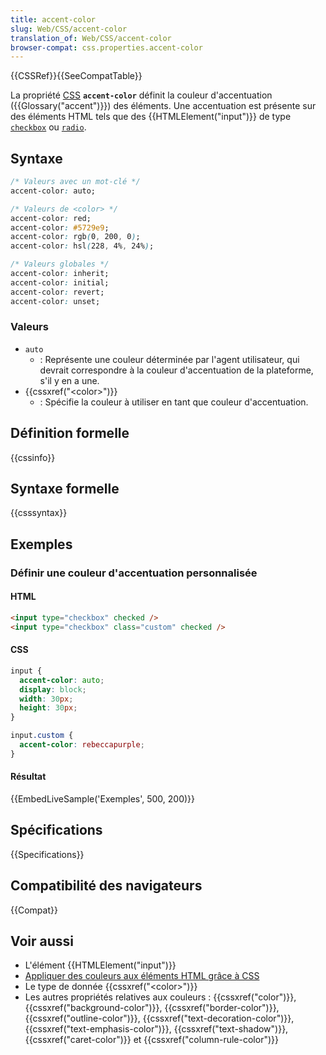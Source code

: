 ```yaml
---
title: accent-color
slug: Web/CSS/accent-color
translation_of: Web/CSS/accent-color
browser-compat: css.properties.accent-color
---
```

{{CSSRef}}{{SeeCompatTable}}

La propriété [CSS](/fr/docs/Web/CSS) **`accent-color`** définit la couleur d'accentuation ({{Glossary("accent")}}) des éléments. Une accentuation est présente sur des éléments HTML tels que des {{HTMLElement("input")}} de type [`checkbox`](/fr/docs/Web/HTML/Element/input/checkbox) ou [`radio`](/fr/docs/Web/HTML/Element/input/radio).

## Syntaxe

```css
/* Valeurs avec un mot-clé */
accent-color: auto;

/* Valeurs de <color> */
accent-color: red;
accent-color: #5729e9;
accent-color: rgb(0, 200, 0);
accent-color: hsl(228, 4%, 24%);

/* Valeurs globales */
accent-color: inherit;
accent-color: initial;
accent-color: revert;
accent-color: unset;
```

### Valeurs

- `auto`
  - : Représente une couleur déterminée par l'agent utilisateur, qui devrait correspondre à la couleur d'accentuation de la plateforme, s'il y en a une.
- {{cssxref("&lt;color&gt;")}}
  - : Spécifie la couleur à utiliser en tant que couleur d'accentuation.

## Définition formelle

{{cssinfo}}

## Syntaxe formelle

{{csssyntax}}

## Exemples

### Définir une couleur d'accentuation personnalisée

#### HTML

```html
<input type="checkbox" checked />
<input type="checkbox" class="custom" checked />
```

#### CSS

```css
input {
  accent-color: auto;
  display: block;
  width: 30px;
  height: 30px;
}

input.custom {
  accent-color: rebeccapurple;
}
```

#### Résultat

{{EmbedLiveSample('Exemples', 500, 200)}}

## Spécifications

{{Specifications}}

## Compatibilité des navigateurs

{{Compat}}

## Voir aussi

- L'élément {{HTMLElement("input")}}
- [Appliquer des couleurs aux éléments HTML grâce à CSS](/fr/docs/Web/HTML/Applying_color)
- Le type de donnée {{cssxref("&lt;color&gt;")}}
- Les autres propriétés relatives aux couleurs&nbsp;: {{cssxref("color")}}, {{cssxref("background-color")}}, {{cssxref("border-color")}}, {{cssxref("outline-color")}}, {{cssxref("text-decoration-color")}}, {{cssxref("text-emphasis-color")}}, {{cssxref("text-shadow")}}, {{cssxref("caret-color")}} et {{cssxref("column-rule-color")}}
